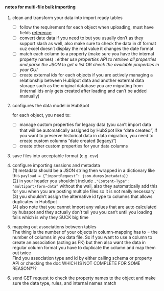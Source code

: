 
#### notes for multi-file bulk importing

1. clean and transform your data into import ready tables
    - [ ]  follow the requirement for each object when uploading, must have fields [reference](https://knowledge.hubspot.com/import-and-export/set-up-your-import-file#required-properties)
    - [ ]  convert date data if you need to but you usually don’t as they support slash as well, also make sure to check the data in df format cuz excel doesn’t display the real value it changes the date format
    - [ ]  match each column to a property (make sure you have the internal property names) : either *use properties API to retrieve all properties and parse the JSON to get a list* OR *check the available properties in your GUI*
    - [ ]  create external ids for each objects if you are actively managing a relationship between HubSpot data and another external data storage such as the original database you are migrating from (internal ids only gets created after loading and can’t be added manually)

2. configures the data model in HubSpot
    
    for each object, you need to:
    
    - [ ]  manage custom properties for legacy data (you can’t import data that will be automatically assigned by HubSpot like “date created”, if you want to preserve historical data in data migration, you need to create custom columns “date created (legacy)”)
    - [ ]  create other custom properties for your data columns

3. save files into acceptable format (e.g. csv)

4. configure importing sessions and metadata <br/>
    (1) metadata should be a JSON string then wrapped in a dictionary like this `payload = {”importRequest”: json.dumps(metadata)}`<br/>
    (2) in your header you shouldn’t include  `,"Content-Type": "multipart/form-data”` without the wall, also they automatically add this for you when you are posting multiple files so it is not really necessary<br/> 
    (3) you shouldn’t assign the alternative id type to columns that allows duplicates in HubSpot<br/>
    (4) also note that you cannot import any values that are auto calculated by hubspot and they actually don’t tell you you can’t until you loading fails which is why they SUCK big time<br/>
    
5. mapping out associations between tables <br/>
   The thing is the number of your objects in column-mapping has to = the number of columns in you data file. So if you want to use a column to create an association (acting as FK) but then also want the data in regular column format you have to duplicate the column and map them out twice <br/>
   Find you association type and id by either calling schema or property API or checking the doc WHICH IS NOT COMPLETE FOR SOME REASON???

7. send GET request to check the property names to the object and make sure the data type, rules, and internal names match
